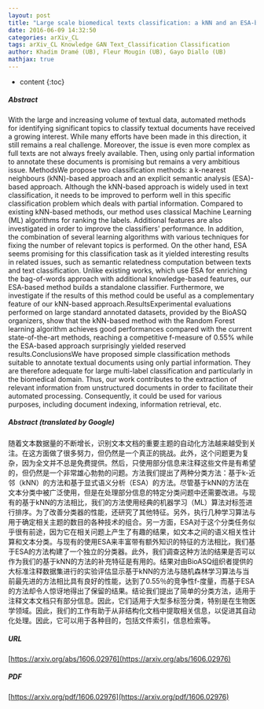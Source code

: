 ```yaml
---
layout: post
title: "Large scale biomedical texts classification: a kNN and an ESA-based approaches"
date: 2016-06-09 14:32:50
categories: arXiv_CL
tags: arXiv_CL Knowledge GAN Text_Classification Classification
author: Khadim Dramé (UB), Fleur Mougin (UB), Gayo Diallo (UB)
mathjax: true
---
```


* content
{:toc}

##### Abstract
With the large and increasing volume of textual data, automated methods for identifying significant topics to classify textual documents have received a growing interest. While many efforts have been made in this direction, it still remains a real challenge. Moreover, the issue is even more complex as full texts are not always freely available. Then, using only partial information to annotate these documents is promising but remains a very ambitious issue. MethodsWe propose two classification methods: a k-nearest neighbours (kNN)-based approach and an explicit semantic analysis (ESA)-based approach. Although the kNN-based approach is widely used in text classification, it needs to be improved to perform well in this specific classification problem which deals with partial information. Compared to existing kNN-based methods, our method uses classical Machine Learning (ML) algorithms for ranking the labels. Additional features are also investigated in order to improve the classifiers' performance. In addition, the combination of several learning algorithms with various techniques for fixing the number of relevant topics is performed. On the other hand, ESA seems promising for this classification task as it yielded interesting results in related issues, such as semantic relatedness computation between texts and text classification. Unlike existing works, which use ESA for enriching the bag-of-words approach with additional knowledge-based features, our ESA-based method builds a standalone classifier. Furthermore, we investigate if the results of this method could be useful as a complementary feature of our kNN-based approach.ResultsExperimental evaluations performed on large standard annotated datasets, provided by the BioASQ organizers, show that the kNN-based method with the Random Forest learning algorithm achieves good performances compared with the current state-of-the-art methods, reaching a competitive f-measure of 0.55% while the ESA-based approach surprisingly yielded reserved results.ConclusionsWe have proposed simple classification methods suitable to annotate textual documents using only partial information. They are therefore adequate for large multi-label classification and particularly in the biomedical domain. Thus, our work contributes to the extraction of relevant information from unstructured documents in order to facilitate their automated processing. Consequently, it could be used for various purposes, including document indexing, information retrieval, etc.

##### Abstract (translated by Google)
随着文本数据量的不断增长，识别文本文档的重要主题的自动化方法越来越受到关注。在这方面做了很多努力，但仍然是一个真正的挑战。此外，这个问题更为复杂，因为全文并不总是免费提供。然后，只使用部分信息来注释这些文件是有希望的，但仍然是一个非常雄心勃勃的问题。方法我们提出了两种分类方法：基于k-近邻（kNN）的方法和基于显式语义分析（ESA）的方法。尽管基于kNN的方法在文本分类中被广泛使用，但是在处理部分信息的特定分类问题中还需要改进。与现有的基于kNN的方法相比，我们的方法使用经典的机器学习（ML）算法对标签进行排序。为了改善分类器的性能，还研究了其他特征。另外，执行几种学习算法与用于确定相关主题的数目的各种技术的组合。另一方面，ESA对于这个分类任务似乎很有前途，因为它在相关问题上产生了有趣的结果，如文本之间的语义相关性计算和文本分类。与现有的使用ESA来丰富带有额外知识的特征的方法相比，我们基于ESA的方法构建了一个独立的分类器。此外，我们调查这种方法的结果是否可以作为我们的基于kNN的方法的补充特征是有用的。结果对由BioASQ组织者提供的大标准注释数据集进行的实验评估显示基于kNN的方法与随机森林学习算法与当前最先进的方法相比具有良好的性能，达到了0.55％的竞争性f-度量，而基于ESA的方法却令人惊讶地得出了保留的结果。结论我们提出了简单的分类方法，适用于注释文本文档只有部分信息。因此，它们适用于大型多标签分类，特别是在生物医学领域。因此，我们的工作有助于从非结构化文档中提取相关信息，以促进其自动化处理。因此，它可以用于各种目的，包括文件索引，信息检索等。

##### URL
[https://arxiv.org/abs/1606.02976](https://arxiv.org/abs/1606.02976)

##### PDF
[https://arxiv.org/pdf/1606.02976](https://arxiv.org/pdf/1606.02976)

